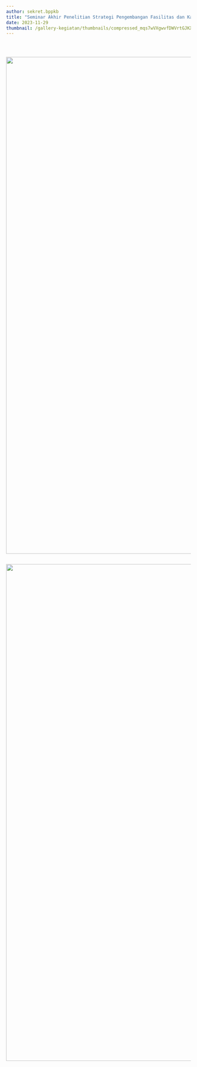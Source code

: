```yaml
---
author: sekret.bppkb
title: "Seminar Akhir Penelitian Strategi Pengembangan Fasilitas dan Kawasan Pedesaan Berbasis Partisipasi Masyarakat Lokal"
date: 2023-11-29
thumbnail: /gallery-kegiatan/thumbnails/compressed_mqs7wVXgwvfDWVrtGJKXeUDtsnGCjlk2FjrOQDeN.png
---
```


<p><img src="/images/eHFqDKsTuIWJ4jsnzUO9.png" alt="" /></p>
<p><img src="/images/uP0537ZHhGV9m5al5nRk.png" alt="" /></p>
<p><img src="/images/1rtmXiNwcXub81zoMelH.png" alt="" /></p>
<p><img src="/images/jpmrbYgULP4BERbulOrD.png" alt="" width="1080" height="1350" /></p>
<p><img src="/images/T64gB18RC5k43mvKPpof.png" alt="" /></p>
<p><img src="/images/HzLaJ6KzghSBDLL6ellb.png" alt="" width="1080" height="1350" /></p>
